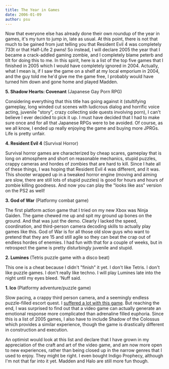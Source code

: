 ```yaml
---
title: The Year in Games
date: 2006-01-09
author: psu
---
```


Now that everyone else has already done their own roundup of the year in games, it's my turn to jump in, late as usual. At this point, there is not that much to be gained from just telling you that Resident Evil 4 was completely 733t or that Half-Life 2 pwns! So instead, I will declare 2005 the year that I became a crack-addled gaming zombie, and I completely blame peterb and tilt for doing this to me. In this spirit, here is a list of the top five games that I finished in 2005 which I would have completely ignored in 2004. Actually, what I mean is, if I saw the game on a shelf at my local emporium in 2004, and the guy told me he'd give me the game free, I probably would have turned him down and gone home and played Madden.

**5. Shadow Hearts: Covenant** (Japanese Gay Porn RPG)

Considering everything that this title has going against it (stultifying gameplay, long winded cut scenes with ludicrous dialog and horrific voice acting, juvenile "story", crazy collecting side quests involving porn), I can't believe I ever decided to pick it up. I must have decided that I had to make sure once and for all that Japanese RPGs were to be avoided. Of course, as we all know, I ended up really enjoying the game and buying more JPRGs. Life is pretty unfair.

**4. Resident Evil 4** (Survival Horror)

Survival horror games are characterized by cheap scares, gameplay that is long on atmosphere and short on reasonable mechanics, stupid puzzles, crappy cameras and hordes of zombies that are hard to kill. Since I hate all of these things, I was hoping that Resident Evil 4 was different, and it was. This shooter wrapped up in a tweaked horror engine (moving and aiming are slow, there are still lots of stupid puzzles) is good for hours and hours of zombie killing goodness. And now you can play the "looks like ass" version on the PS2 as well!

**3. God of War** (Platformy combat game)

The first platform action game that I tried on my new Xbox was Ninja Gaiden. The game chewed me up and spit my ground up bones on the ground. And that was just the demo. Clearly I lacked the speed, coordination, and third-person camera decoding skills to actually play games like this. God of War is for all those old slow guys who want to pretend that they are 15 and still agile so they can beat the crap out of endless hordes of enemies. I had fun with that for a couple of weeks, but in retrospect the game is pretty disturbingly juvenile and stupid.

**2. Lumines** (Tetris puzzle game with a disco beat)

This one is a cheat because I didn't "finish" it yet. I don't like Tetris. I don't like puzzle games. I don't really like techno. I will play Lumines late into the night until my eyes bleed. 'Nuff said.

**1. Ico** (Platformy adventure/puzzle game)

Slow pacing, a crappy third person camera, and a seemingly endless puzzle-filled escort quest. I <a href ="/my-brain-on-ico.html">suffered a lot with this game</a>. But reaching the end, I was surprised to find out that a video game can actually generate an emotional response more complicated than adrenaline filled euphoria. Since this is a list of 2005 games, I also have to include Shadow of the Colossus which provides a similar experience, though the game is drastically different in construction and execution.

An optimist would look at this list and declare that I have grown in my appreciation of the craft and art of the video game, and am now more open to new experiences, rather than being closed up in the narrow genres that I used to enjoy. They might be right. I even bought Indigo Prophecy, although I'm not that far into it yet. Madden and Halo are still more fun though.